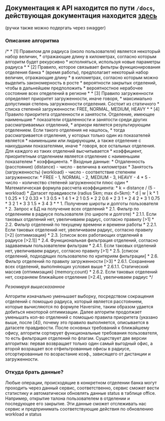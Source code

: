 ## Документация к API находится по пути ```/docs```, действующая документация находится [здесь](http://91.222.236.93:8080/docs)

(ручки также можно подергать через swagger)
### Описание алгоритма
/*
    * [1] Правилом для радиуса (около пользователя) является некоторый набор величин,
    * отражающие длину в километрах, согласно которым алгоритм будет рекурсивно
    * исполняться, используя новые параметры радиуса
    *
    * [2] Правило, которое связывает фильтры функционирования отделения банка
    * (время работы), предполагает некоторый набор величин, отражающие длину
    * в километрах, согласно которым можно выделить закономерность в росте
    * вероятности закрытых отделений, чтобы в дальнейшем предположить
    * вероятностное нерабочее состояние всех отеделений в регионе
    *
    * [3] Правило загруженности определяет приоритет загруженности, иначе говоря,
    * максимально допустимая степень загруженности отделения. Состоит из статичного
    * списка степеней загруженности: FREE, NORMAL, MEDIUM, HEAVY
    *
    * [4] Правило приоритета отдаленности и занятости. Отделение, имеющее наименьшие
    * показатели отдаленности и занятости среди других рассматриваемых отделений,
    * априори является результирующим отделением. Если такого отделения не нашлось,
    * тогда рассматривается отделения, у которых только один из показателей является
    * наименьшим или лидирующим, а также отделение с наихудшими показателями, иначе
    * говоря, все остальных отделения. Для каждого из таких отделений высчитывается
    * коэффициент, приоритетным отделением является отделение с наименьшим показателем
    * коэффициента.
    * Входные данные:
    *   Отдаленность (расстояние) {distance} - число - величина в километрах
    *   Занятость (загруженность) {workload} - число - соответствие степеням загруженности:
    *       FREE - 1, NORMAL - 2, MEDIUM - 3, HEAVY - 4
    *   5 - число - количество степеней загруженности плюс один
    * Математическая формула рассчета коэффициента:
    *   k = distance / (5 - workload)
    * Датасет правдивости (radius 5km; max d=5km):
    *     d  |  w  |  k
    *     1     1    0.25
    *     1     2    0.33
    *     1     3    0.5
    *     1     4     1
    *     2     1    0.5
    *     2     2    0.6
    *     2     3     1
    *     2     4     2
    *     3     1    0.75
    *     3     2     1
    *     3     3    1.5
    *     3     4     3
    *
    * 1. Получение широты и долготы пользователя
    * 2. Запрос к БД на получение всех отделений
    * 2.1. Фильтр по отделениям в радиусе пользователя (по широте и долготе)
    * 2.1.1. Если таковых отделений нет, увеличиваем радиус, согласно правилу [>1]
    * 2.2. Фильтр отделений по текущему времени и времени работы
    * 2.2.1. Если таковых отделений нет, увеличиваем радиус, согласно правилу [>2] {оптимизация}
    * 2.3. [список всех работающих отделений в радиусе [>2.1]]
    * 2.4. Функциональная фильтрация отделений, согласно задаваемым пользователем фильтрам
    * 2.4.1. Если таковых отделений нет, увеличиваем радиус, согласно правилу [>1]
    * 2.5. [список отделений, подходящих пользователю по критериям фильтрации]
    * 2.6. Фильтр отделений по правилу загруженности [>3]
    * 2.6.1. Сохранение всех отделений, выполняющих условия выше
    * 2.6.1.1. Статический массив {оптимизация} {memory;count}
    * 2.6.2. Если таковых отделений нет, сохраняем ближайшее отделение [>2.4], увеличиваем радиус
    */
    
*Резюмируя вышесказанное*

Алгоритм изначально уменьшает выборку, посредством сокращения отделений с помощью радиуса, который является расстоянием, которые вычисляются по формуле Haversine,
таким образом удается добиться некоторой оптимизации. Далее алгоритм продолжает уменьшать кол-во отделений с помощью правила приоритета (указано выше, после [4]),
почему это правило выполняется, описывается в датасете правдивости. После основных требований к ближайшему офису, алгоритм сортирует функциональные требования пользователя,
то есть фильтрация отделений по флагам. Существует две версии алгоритма: первая возвращает только один самый выгодный офис, а второй возращает все отфильтрованные офисы
в радиусе, отсортированные по возрастание коэф., зависящего от дистанции и загруженности.

### Откуда брать данные?
Любые операции, происходящие в конкретном отделении банка могут проходить через данный сервис, соответственно, сервис сможет вести статистику и автоматически обновлять данные status
в таблице office.
Например, открытие талона пользователем в отделении и последующее его закрытие. Эти данные сможет отслеживать нас сервис и предпринимать соответствующие действия по обновлению
workload и status
